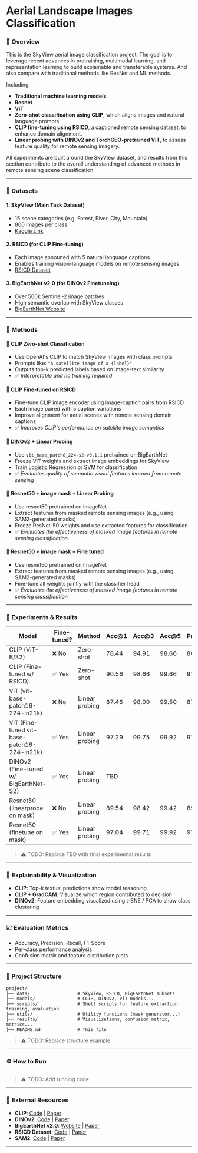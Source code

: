 # Aerial Landscape Images Classification

### 📌 Overview
This is the SkyView aerial image classification project. The goal is to leverage recent advances in pretraining, multimodal learning, and representation learning to build explainable and transferable systems. And also compare with traditional methods like ResNet and ML methods.

Including:

- **Traditional machine learning models**
- **Resnet**
- **ViT**
- **Zero-shot classification using CLIP**, which aligns images and natural language prompts.
- **CLIP fine-tuning using RSICD**, a captioned remote sensing dataset, to enhance domain alignment.
- **Linear probing with DINOv2 and TorchGEO-pretrained ViT**, to assess feature quality for remote sensing imagery.

All experiments are built around the SkyView dataset, and results from this section contribute to the overall understanding of advanced methods in remote sensing scene classification.

---

### 📁 Datasets

#### 1. SkyView (Main Task Dataset)
- 15 scene categories (e.g. Forest, River, City, Mountain)
- 800 images per class
- [Kaggle Link](https://www.kaggle.com/datasets/ankit1743/skyview-an-aerial-landscape-dataset)

#### 2. RSICD (for CLIP Fine-tuning)
- Each image annotated with 5 natural language captions
- Enables training vision-language models on remote sensing images
- [RSICD Dataset](https://github.com/201528014227051/RSICD_optimal)

#### 3. BigEarthNet v2.0 (for DINOv2 Finetuneing)
- Over 500k Sentinel-2 image patches
- High semantic overlap with SkyView classes
- [BigEarthNet Website](https://bigearth.net)

---

### 🧠 Methods

#### 🔹 CLIP Zero-shot Classification
- Use OpenAI's CLIP to match SkyView images with class prompts
- Prompts like: `"A satellite image of a {label}"`
- Outputs top-k predicted labels based on image-text similarity
- ✅ *Interpretable and no training required*

#### 🔹 CLIP Fine-tuned on RSICD
- Fine-tune CLIP image encoder using image-caption pairs from RSICD
- Each image paired with 5 caption variations
- Improve alignment for aerial scenes with remote sensing domain captions
- ✅ *Improves CLIP's performance on satellite image semantics*

#### 🔹 DINOv2 + Linear Probing
- Use `vit_base_patch8_224-s2-v0.1.1` pretrained on BigEarthNet
- Freeze ViT weights and extract image embeddings for SkyView
- Train Logistic Regression or SVM for classification
- ✅ *Evaluates quality of semantic visual features learned from remote sensing*

#### 🔹 Resnet50 + image mask + Linear Probing
- Use resnet50 pretrained on ImageNet
- Extract features from masked remote sensing images (e.g., using SAM2-generated masks)
- Freeze ResNet-50 weights and use extracted features for classification
- ✅ *Evaluates the effectiveness of masked image features in remote sensing classification*


#### 🔹 Resnet50 + image mask + Fine tuned
- Use resnet50 pretrained on ImageNet
- Extract features from masked remote sensing images (e.g., using SAM2-generated masks)
- Fine-tune all weights jointly with the classifier head
- ✅ *Evaluates the effectiveness of masked image features in remote sensing classification*
---

### 🔬 Experiments & Results


| Model                                       | Fine-tuned? | Method         | Acc@1 | Acc@3 | Acc@5 | Precision | Recall | F1    |
|---------------------------------------------|-------------|----------------|-------|-------|-------|-----------|--------|-------|
| CLIP (ViT-B/32)                             | ❌ No        | Zero-shot      | 78.44 | 94.91 | 98.66 | 80.85     | 78.44  | 77.33 |
| CLIP (Fine-tuned w/ RSICD)                  | ✅ Yes       | Zero-shot      | 90.56 | 98.66 | 99.66 | 91.22     | 90.56  | 90.45 |
| ViT (vit-base-patch16-224-in21k)            | ❌ No        | Linear probing | 87.46 | 98.00 | 99.50 | 87.52     | 87.49  | 87.46 |
| ViT (Fine-tuned vit-base-patch16-224-in21k) | ✅ Yes       | Linear probing | 97.29 | 99.75 | 99.92 | 97.44     | 97.38  | 97.35 |
| DINOv2 (Fine-tuned w/ BigEarthNet-S2)       | ✅ Yes       | Linear probing | TBD   |       |       |           |        |       |
| Resnet50 (linearprobe on mask)              | ❌ No        | Linear probing | 89.54 | 98.42 | 99.42 | 89.69     | 89.67  | 89.65 |
| Resnet50 (finetune on mask)                 | ✅ Yes       | Linear probing | 97.04 | 99.71 | 99.92 | 97.09     | 97.09  | 97.08 |

> ⚠️ TODO: Replace TBD with final experimental results

---

### 🧠 Explainability & Visualization
- **CLIP**: Top-k textual predictions show model reasoning
- **CLIP + GradCAM**: Visualize which region contributed to decision
- **DINOv2**: Feature embedding visualized using t-SNE / PCA to show class clustering

---

### 📈 Evaluation Metrics
- Accuracy, Precision, Recall, F1-Score
- Per-class performance analysis
- Confusion matrix and feature distribution plots

---

### 📂 Project Structure
```
project/
├── data/                  # SkyView, RSICD, BigEarthNet subsets
├── models/                # CLIP, DINOv2, ViT models...
├── scripts/               # Shell scripts for feature extraction, training, evaluation
├── utils/                 # Utility functions (mask generator...)
├── results/               # Visualizations, confusion matrix, metrics...
├── README.md              # This file
```

> ⚠️ TODO: Replace structure example
---

### ⚙️ How to Run

```bash
```

> ⚠️ TODO: Add running code

---

### 🔗 External Resources
- **CLIP**: [Code](https://github.com/openai/CLIP) | [Paper](https://arxiv.org/abs/2103.00020)
- **DINOv2**: [Code](https://github.com/facebookresearch/dinov2) | [Paper](https://arxiv.org/abs/2304.07193)
- **BigEarthNet v2.0**: [Website](https://bigearth.net) | [Paper](https://arxiv.org/abs/2407.03653)
- **RSICD Dataset**: [Code](https://github.com/201528014227051/RSICD_optimal) | [Paper](https://arxiv.org/abs/1712.07835)
- **SAM2**: [Code](https://github.com/facebookresearch/sam2.git) | [Paper](https://arxiv.org/abs/2408.00714)

---

